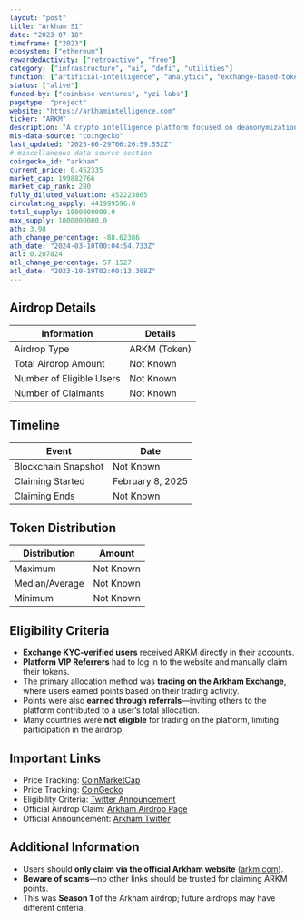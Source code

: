 ```yaml
---
layout: "post"
title: "Arkham S1"
date: "2023-07-18"
timeframe: ["2023"]
ecosystem: ["ethereum"]
rewardedActivity: ["retroactive", "free"]
category: ["infrastructure", "ai", "defi", "utilities"]
function: ["artificial-intelligence", "analytics", "exchange-based-tokens", "perpetuals", "derivatives", "cex-token"]
status: ["alive"]
funded-by: ["coinbase-ventures", "yzi-labs"]
pagetype: "project"
website: "https://arkhamintelligence.com"
ticker: "ARKM"
description: "A crypto intelligence platform focused on deanonymization and self-regulation of the crypto economy."
mis-data-source: "coingecko"
last_updated: "2025-06-29T06:26:59.552Z"
# miscellaneous data source section
coingecko_id: "arkham"
current_price: 0.452335
market_cap: 199882766
market_cap_rank: 280
fully_diluted_valuation: 452223865
circulating_supply: 441999596.0
total_supply: 1000000000.0
max_supply: 1000000000.0
ath: 3.98
ath_change_percentage: -88.62386
ath_date: "2024-03-10T00:04:54.733Z"
atl: 0.287824
atl_change_percentage: 57.1527
atl_date: "2023-10-19T02:00:13.308Z"
---
```


## Airdrop Details

| Information              | Details      |
| ------------------------ | ------------ |
| Airdrop Type             | ARKM (Token) |
| Total Airdrop Amount     | Not Known    |
| Number of Eligible Users | Not Known    |
| Number of Claimants      | Not Known    |

## Timeline

| Event               | Date             |
| ------------------- | ---------------- |
| Blockchain Snapshot | Not Known        |
| Claiming Started    | February 8, 2025 |
| Claiming Ends       | Not Known        |

## Token Distribution

| Distribution   | Amount    |
| -------------- | --------- |
| Maximum        | Not Known |
| Median/Average | Not Known |
| Minimum        | Not Known |

## Eligibility Criteria

- **Exchange KYC-verified users** received ARKM directly in their accounts.
- **Platform VIP Referrers** had to log in to the website and manually claim their tokens.
- The primary allocation method was **trading on the Arkham Exchange**, where users earned points based on their trading activity.
- Points were also **earned through referrals**—inviting others to the platform contributed to a user’s total allocation.
- Many countries were **not eligible** for trading on the platform, limiting participation in the airdrop.

## Important Links

- Price Tracking: [CoinMarketCap](https://coinmarketcap.com/currencies/arkham)
- Price Tracking: [CoinGecko](https://www.coingecko.com/en/coins/arkham)
- Eligibility Criteria: [Twitter Announcement](https://x.com/arkham/status/1888285507672572029)
- Official Airdrop Claim: [Arkham Airdrop Page](https://arkm.com/wallet/airdrops)
- Official Announcement: [Arkham Twitter](https://x.com/arkhamintel)

## Additional Information

- Users should **only claim via the official Arkham website** ([arkm.com](https://arkm.com)).
- **Beware of scams**—no other links should be trusted for claiming ARKM points.
- This was **Season 1** of the Arkham airdrop; future airdrops may have different criteria.